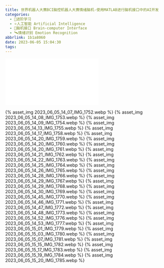 ```yaml
---
title: 世界机器人大赛BCI脑控机器人大赛情绪脑机-使用MATLAB进行脑机接口中的AI开发
categories:
  - 🌙进阶学习
  - ⭐人工智能 Artificial Intelligence
  - 💫脑机接口 Brain-computer Interface
  - 🛰️情绪识别 Emotion Recognition
abbrlink: 1b1a8060
date: 2023-06-05 15:04:30
tags:
---
```


<iframe src="//player.bilibili.com/player.html?aid=912350456&bvid=BV1PM4y1n7n3&cid=1162610167&page=1" scrolling="no" border="0" frameborder="no" framespacing="0" allowfullscreen="true"> </iframe>

<!--more-->

{% asset_img 2023_06_05_14_07_IMG_1752.webp %}
{% asset_img 2023_06_05_14_08_IMG_1753.webp %}
{% asset_img 2023_06_05_14_09_IMG_1754.webp %}
{% asset_img 2023_06_05_14_13_IMG_1755.webp %}
{% asset_img 2023_06_05_14_17_IMG_1758.webp %}
{% asset_img 2023_06_05_14_20_IMG_1759.webp %}
{% asset_img 2023_06_05_14_20_IMG_1760.webp %}
{% asset_img 2023_06_05_14_20_IMG_1761.webp %}
{% asset_img 2023_06_05_14_21_IMG_1762.webp %}
{% asset_img 2023_06_05_14_22_IMG_1763.webp %}
{% asset_img 2023_06_05_14_25_IMG_1764.webp %}
{% asset_img 2023_06_05_14_26_IMG_1765.webp %}
{% asset_img 2023_06_05_14_28_IMG_1766.webp %}
{% asset_img 2023_06_05_14_29_IMG_1767.webp %}
{% asset_img 2023_06_05_14_29_IMG_1768.webp %}
{% asset_img 2023_06_05_14_30_IMG_1769.webp %}
{% asset_img 2023_06_05_14_45_IMG_1770.webp %}
{% asset_img 2023_06_05_14_46_IMG_1771.webp %}
{% asset_img 2023_06_05_14_47_IMG_1772.webp %}
{% asset_img 2023_06_05_14_48_IMG_1773.webp %}
{% asset_img 2023_06_05_14_52_IMG_1776.webp %}
{% asset_img 2023_06_05_14_53_IMG_1777.webp %}
{% asset_img 2023_06_05_15_01_IMG_1779.webp %}
{% asset_img 2023_06_05_15_03_IMG_1780.webp %}
{% asset_img 2023_06_05_15_07_IMG_1781.webp %}
{% asset_img 2023_06_05_15_15_IMG_1782.webp %}
{% asset_img 2023_06_05_15_17_IMG_1783.webp %}
{% asset_img 2023_06_05_15_19_IMG_1784.webp %}
{% asset_img 2023_06_05_15_20_IMG_1785.webp %}
